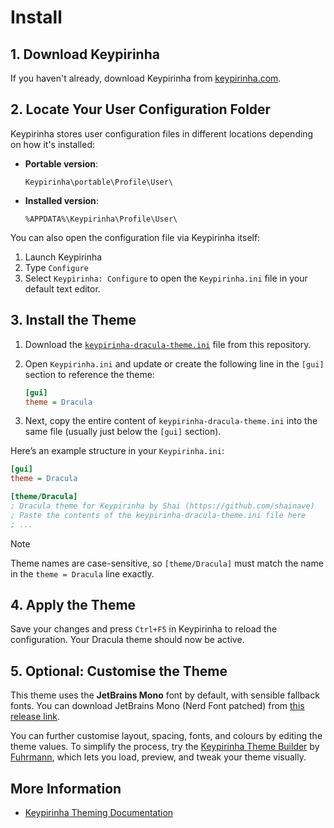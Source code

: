 # Install

## 1. Download Keypirinha

If you haven't already, download Keypirinha from [keypirinha.com](https://keypirinha.com/).

## 2. Locate Your User Configuration Folder

Keypirinha stores user configuration files in different locations depending on how it's installed:

- **Portable version**:  
  ```
  Keypirinha\portable\Profile\User\
  ```

- **Installed version**:  
  ```
  %APPDATA%\Keypirinha\Profile\User\
  ```

You can also open the configuration file via Keypirinha itself:

1. Launch Keypirinha  
2. Type `Configure`  
3. Select `Keypirinha: Configure` to open the `Keypirinha.ini` file in your default text editor.

## 3. Install the Theme

1. Download the [`keypirinha-dracula-theme.ini`](keypirinha-dracula-theme.ini) file from this repository.
2. Open `Keypirinha.ini` and update or create the following line in the `[gui]` section to reference the theme:

   ```ini
   [gui]
   theme = Dracula
   ```

5. Next, copy the entire content of `keypirinha-dracula-theme.ini` into the same file (usually just below the `[gui]` section).

Here’s an example structure in your `Keypirinha.ini`:

```ini
[gui]
theme = Dracula

[theme/Dracula]
; Dracula theme for Keypirinha by Shai (https://github.com/shainave)
; Paste the contents of the keypirinha-dracula-theme.ini file here
; ...
```

> [!Note]
> Theme names are case-sensitive, so `[theme/Dracula]` must match the name in the `theme = Dracula` line exactly.

## 4. Apply the Theme

Save your changes and press `Ctrl+F5` in Keypirinha to reload the configuration. Your Dracula theme should now be active.

## 5. Optional: Customise the Theme

This theme uses the **JetBrains Mono** font by default, with sensible fallback fonts. You can download JetBrains Mono (Nerd Font patched) from [this release link](https://github.com/ryanoasis/nerd-fonts/releases/download/v3.4.0/JetBrainsMono.zip).

You can further customise layout, spacing, fonts, and colours by editing the theme values. To simplify the process, try the [Keypirinha Theme Builder](https://fuhrmann.github.io/keypirinha-theme-builder/) by [Fuhrmann](https://github.com/Fuhrmann), which lets you load, preview, and tweak your theme visually.


## More Information

- [Keypirinha Theming Documentation](https://keypirinha.com/theming.html)
